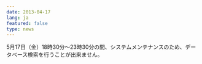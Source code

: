 ```yaml
---
date: 2013-04-17
lang: ja
featured: false
type: news
---
```

5月17日（金）18時30分～23時30分の間、システムメンテナンスのため、データベース検索を行うことが出来ません。
